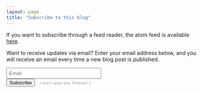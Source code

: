 ```yaml
---
layout: page
title: "Subscribe to this blog"
---
```


If you want to subscribe through a feed reader, the atom feed is available [here](/feed.xml).

Want to receive updates via email? Enter your email address below, and you will receive an email every time a new blog post is published.

<form action="https://feedburner.google.com/fb/a/mailverify" method="post" target="popupwindow" onsubmit="window.open('https://feedburner.google.com/fb/a/mailverify?uri=veblush', 'popupwindow', 'scrollbars=yes,width=550,height=520');return true">
  <input type="text" style="padding:5px;width:250px" name="email" placeholder="Email" />
  <input type="hidden" value="veblush" name="uri"/>
  <input type="hidden" name="loc" value="en_US"/>
  <br/>
  <input type="submit" value="Subscribe" style="margin:0 10px 0 0;" />
  <small style="color:#999;font-size:0.7em">I won't spam you. Promise! :)</small>
</form>

